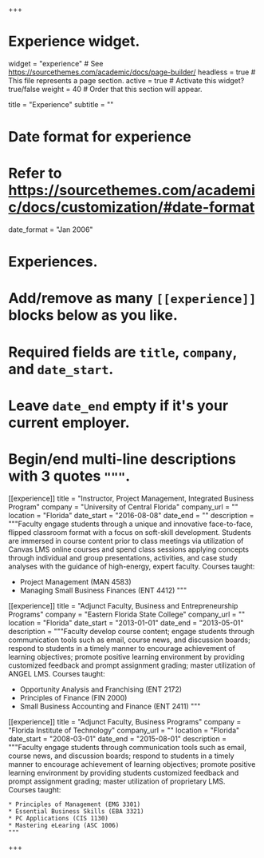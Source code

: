 +++
# Experience widget.
widget = "experience"  # See https://sourcethemes.com/academic/docs/page-builder/
headless = true  # This file represents a page section.
active = true  # Activate this widget? true/false
weight = 40  # Order that this section will appear.

title = "Experience"
subtitle = ""

# Date format for experience
#   Refer to https://sourcethemes.com/academic/docs/customization/#date-format
date_format = "Jan 2006"

# Experiences.
#   Add/remove as many `[[experience]]` blocks below as you like.
#   Required fields are `title`, `company`, and `date_start`.
#   Leave `date_end` empty if it's your current employer.
#   Begin/end multi-line descriptions with 3 quotes `"""`.
[[experience]]
  title = "Instructor, Project Management, Integrated Business Program"
  company = "University of Central Florida"
  company_url = ""
  location = "Florida"
  date_start = "2016-08-08"
  date_end = ""
  description = """Faculty engage students through a unique and innovative face-to-face, flipped classroom format with a focus on soft-skill development. Students are immersed in course content prior to class meetings via utilization of Canvas LMS online courses and spend class sessions applying concepts through individual and group presentations, activities, and case study analyses with the guidance of high-energy, expert faculty.
  Courses taught:

  * Project Management (MAN 4583)
  * Managing Small Business Finances (ENT 4412)
  """

[[experience]]
  title = "Adjunct Faculty, Business and Entrepreneurship Programs"
  company = "Eastern Florida State College"
  company_url = ""
  location = "Florida"
  date_start = "2013-01-01"
  date_end = "2013-05-01"
  description = """Faculty develop course content; engage students through communication tools such as email, course news, and discussion boards; respond to students in a timely manner to encourage achievement of learning objectives; promote positive learning environment by providing customized feedback and prompt assignment grading; master utilization of ANGEL LMS.
  Courses taught:

  * Opportunity Analysis and Franchising (ENT 2172)
  * Principles of Finance (FIN 2000)
  * Small Business Accounting and Finance (ENT 2411)
  """

  [[experience]]
    title = "Adjunct Faculty, Business Programs"
    company = "Florida Institute of Technology"
    company_url = ""
    location = "Florida"
    date_start = "2008-03-01"
    date_end = "2015-08-01"
    description = """Faculty engage students through communication tools such as email, course news, and discussion boards; respond to students in a timely manner to encourage achievement of learning objectives; promote positive learning environment by providing students customized feedback and prompt assignment grading; master utilization of proprietary LMS.  
    Courses taught:

    * Principles of Management (EMG 3301)
    * Essential Business Skills (EBA 3321)
    * PC Applications (CIS 1130)
    * Mastering eLearing (ASC 1006)
    """

+++
